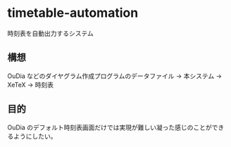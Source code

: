 # timetable-automation

時刻表を自動出力するシステム

## 構想

OuDia などのダイヤグラム作成プログラムのデータファイル → 本システム → XeTeX → 時刻表

## 目的

OuDia のデフォルト時刻表画面だけでは実現が難しい凝った感じのことができるようにしたい。


